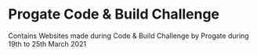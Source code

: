 # Progate Code & Build Challenge
Contains Websites made during Code &amp; Build Challenge by Progate during 19th to 25th March 2021
